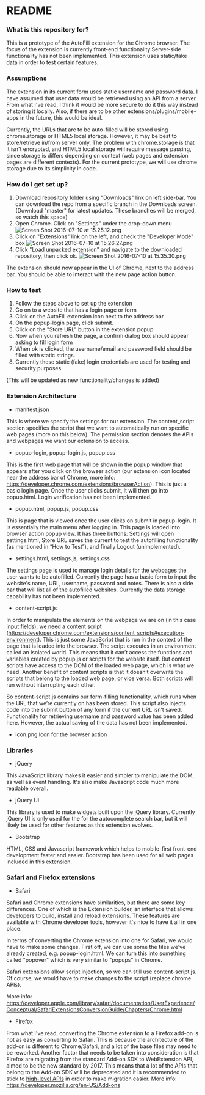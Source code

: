# README #

### What is this repository for? ###

This is a prototype of the AutoFill extension for the Chrome browser. The focus of the extension is currently front-end functionality.Server-side functionality has not been implemented. This extension uses static/fake data in order to test certain features. 

### Assumptions ###
The extension in its current form uses static username and password data. I have assumed that user data would be retrieved using an API from a server. From what I've read, I think it would be more secure to do it this way instead of storing it locally. Also, if there are to be other extensions/plugins/mobile-apps in the future, this would be ideal. 

Currently, the URLs that are to be auto-filled will be stored using chrome.storage or HTML5 local storage. However, it may be best to store/retrieve in/from server only. The problem with chrome.storage is that it isn't encrypted, and HTML5 local storage will require message passing, since storage is differs depending on context (web pages and extension pages are different contexts). For the current prototype, we will use chrome storage due to its simplicity in code.

### How do I get set up? ###

1. Download repository folder using "Downloads" link on left side-bar. You can download the repo from a specific branch in the Downloads screen. (Download "master" for latest updates. These branches will be merged, so watch this space)
2. Open Chrome. Click on "Settings" under the drop-down menu
![Screen Shot 2016-07-10 at 15.25.12.png](https://bitbucket.org/repo/Xa8Xjg/images/3110307171-Screen%20Shot%202016-07-10%20at%2015.25.12.png)
3. Click on "Extensions" link on the left, and check the "Developer Mode" box
![Screen Shot 2016-07-10 at 15.26.27.png](https://bitbucket.org/repo/Xa8Xjg/images/1061228553-Screen%20Shot%202016-07-10%20at%2015.26.27.png)
4. Click "Load unpacked extension" and navigate to the downloaded repository, then click ok.
![Screen Shot 2016-07-10 at 15.35.30.png](https://bitbucket.org/repo/Xa8Xjg/images/3269444388-Screen%20Shot%202016-07-10%20at%2015.35.30.png)

The extension should now appear in the UI of Chrome, next to the address bar. You should be able to interact with the new page action button.

### How to test ###
1. Follow the steps above to set up the extension
2. Go on to a website that has a login page or form
3. Click on the AutoFill extension icon next to the address bar
4. On the popup-login page, click submit.
5. Click on the "Store URL" button in the extension popup
6. Now when you refresh the page, a confirm dialog box should appear asking to fill login form
7. When ok is clicked, the username/email and password field should be filled with static strings.
8. Currently these static (fake) login credentials are used for testing and security purposes

(This will be updated as new functionality/changes is added)

### Extension Architecture ###

- manifest.json

This is where we specify the settings for our extension. The content_script section specifies the script that we want to automatically run on specific web pages (more on this below). The permission section denotes the APIs and webpages we want our extension to access.  

- popup-login, popup-login.js, popup.css

This is the first web page that will be shown in the popup window that appears after you click on the browser action (our extension icon located near the address bar of Chrome, more info: https://developer.chrome.com/extensions/browserAction). This is just a basic login page. Once the user clicks submit, it will then go into popup.html. Login verification has not been implemented. 

- popup.html, popup.js, popup.css

This is page that is viewed once the user clicks on submit in popup-login. It is essentially the main menu after logging in. This page is loaded into browser action popup view. It has three buttons: Settings will open settings.html, Store URL saves the current to test the autofilling functionality (as mentioned in “How to Test”), and finally 
Logout (unimplemented). 

- settings.html, settings.js, settings.css

The settings page is used to manage login details for the webpages the user wants to be autofilled. Currently the page has a basic form to input the website's name, URL, username, password and notes. There is also a side bar that will list all of the autofilled websites. Currently the data storage capability has not been implemented.  

- content-script.js

In order to manipulate the elements on the webpage we are on (in this case input fields), we need a content script (https://developer.chrome.com/extensions/content_scripts#execution-environment). This is just some JavaScript that is run in the context of the page that is loaded into the browser. The script executes in an environment called an isolated world. This means that it can’t access the functions and variables created by popup.js or scripts for the website itself. But context scripts have access to the DOM of the loaded web page, which is what we need. Another benefit of content scripts is that it doesn’t overwrite the scripts that belong to the loaded web page, or vice versa. Both scripts will run without interrupting each other.  

So content-script.js contains our form-filling functionality, which runs when the URL that we’re currently on has been stored. This script also injects code into the submit button of any form if the current URL isn’t saved. Functionality for retrieving username and password value has been added here. However, the actual saving of the data has not been implemented. 

- icon.png
Icon for the browser action

### Libraries ###
- jQuery 

This JavaScript library makes it easier and simpler to manipulate the DOM, as well as event handling. It's also make Javascript code much more readable overall.

- jQuery UI

This library is used to make widgets built upon the jQuery library. Currently jQuery UI is only used for the for the autocomplete search bar, but it will likely be used for other features as this extension evolves.

- Bootstrap

HTML, CSS and Javascript framework which helps to mobile-first front-end development faster and easier. Bootstrap has been used for all web pages included in this extension.

### Safari and Firefox extensions ###

- Safari 

Safari and Chrome extensions have similarities, but there are some key differences. One of which is the Extension builder, an interface that allows developers to build, install and reload extensions. These features are available with Chrome developer tools, however it's nice to have it all in one place.

In terms of converting the Chrome extension into one for Safari, we would have to make some changes. First off, we can use some the files we've already created, e.g. popup-login.html. We can turn this into something called "popover" which is very similar to "popups" in Chrome. 

Safari extensions allow script injection, so we can still use content-script.js. Of course, we would have to make changes to the script (replace chrome APIs).

More info: https://developer.apple.com/library/safari/documentation/UserExperience/Conceptual/SafariExtensionsConversionGuide/Chapters/Chrome.html

- Firefox

From what I've read, converting the Chrome extension to a Firefox add-on is not as easy as converting to Safari. This is because the architecture of the add-on is different to Chrome/Safari, and a lot of the base files may need to be reworked. Another factor that needs to be taken into consideration is that Firefox are migrating from the standard Add-on SDK to WebExtension API, aimed to be the new standard by 2017. This means that a lot of the APIs that belong to the Add-on SDK will be deprecated and it is recommended to stick to [high-level APIs](https://developer.mozilla.org/en-US/Add-ons/SDK/High-Level_APIs) in order to make migration easier. More info: https://developer.mozilla.org/en-US/Add-ons
